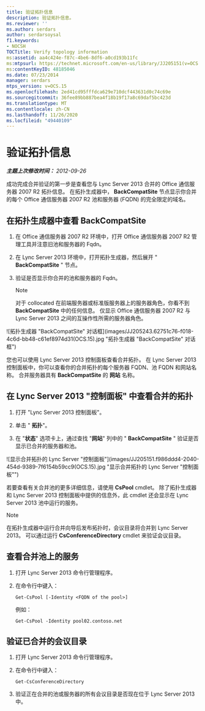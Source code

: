 ```yaml
---
title: 验证拓扑信息
description: 验证拓扑信息。
ms.reviewer: ''
ms.author: serdars
author: serdarsoysal
f1.keywords:
- NOCSH
TOCTitle: Verify topology information
ms:assetid: aa4c424e-f87c-4be6-8df6-a0cd193b11fc
ms:mtpsurl: https://technet.microsoft.com/en-us/library/JJ205151(v=OCS.15)
ms:contentKeyID: 48185046
ms.date: 07/23/2014
manager: serdars
mtps_version: v=OCS.15
ms.openlocfilehash: 2ed41cd95fffdca629e710dcf443631d0c74c69e
ms.sourcegitcommit: 36fee89bb887bea4f18b19f17a8c69daf5bc423d
ms.translationtype: MT
ms.contentlocale: zh-CN
ms.lasthandoff: 11/26/2020
ms.locfileid: "49440109"
---
```

# <a name="verify-topology-information"></a>验证拓扑信息

<div data-xmlns="http://www.w3.org/1999/xhtml">

<div class="topic" data-xmlns="http://www.w3.org/1999/xhtml" data-msxsl="urn:schemas-microsoft-com:xslt" data-cs="https://msdn.microsoft.com/">

<div data-asp="https://msdn2.microsoft.com/asp">



</div>

<div id="mainSection">

<div id="mainBody">

<span> </span>

_**主题上次修改时间：** 2012-09-26_

成功完成合并验证的第一步是查看您与 Lync Server 2013 合并的 Office 通信服务器 2007 R2 拓扑信息。 在拓扑生成器中， **BackCompatSite** 节点显示你合并的每个 Office 通信服务器 2007 R2 池和服务器 (FQDN) 的完全限定的域名。

<div>

## <a name="to-view-backcompatsite-in-topology-builder"></a>在拓扑生成器中查看 BackCompatSite

1.  在 Office 通信服务器 2007 R2 环境中，打开 Office 通信服务器 2007 R2 管理工具并注意旧池和服务器的 Fqdn。

2.  在 Lync Server 2013 环境中，打开拓扑生成器，然后展开 " **BackCompatSite** " 节点。

3.  验证是否显示你合并的池和服务器的 Fqdn。
    
    <div>
    

    > [!NOTE]  
    > 对于 collocated 在前端服务器或标准版服务器上的服务器角色，你看不到 <STRONG>BackCompatSite</STRONG> 中的任何信息。 仅显示 Office 通信服务器 2007 R2 与 Lync Server 2013 之间的互操作性所需的服务器角色。

    
    </div>

![拓扑生成器 "BackCompatSite" 对话框](images/JJ205243.62751c76-f018-4c6d-bb48-c61ef8974d31(OCS.15).jpg "拓扑生成器 "BackCompatSite" 对话框")

您也可以使用 Lync Server 2013 控制面板查看合并拓扑。 在 Lync Server 2013 控制面板中，你可以查看你的合并拓扑的每个服务器 FQDN、池 FQDN 和网站名称。 合并服务器具有 **BackCompatSite** 的 **网站** 名称。

</div>

<div>

## <a name="to-view-the-merged-topology-in-lync-server-2013-control-panel"></a>在 Lync Server 2013 "控制面板" 中查看合并的拓扑

1.  打开 "Lync Server 2013 控制面板"。

2.  单击 " **拓扑**"。

3.  在 "**状态**" 选项卡上，通过查找 "**网站**" 列中的 " **BackCompatSite** " 验证是否显示已合并的服务器和池。

![显示合并拓扑的 Lync Server "控制面板"](images/JJ205151.f986ddd4-2040-454d-9389-7f6154b59cc9(OCS.15).jpg "显示合并拓扑的 Lync Server "控制面板"")

若要查看有关合并池的更多详细信息，请使用 **CsPool** cmdlet。 除了拓扑生成器和 Lync Server 2013 控制面板中提供的信息外，此 cmdlet 还会显示在 Lync Server 2013 池中运行的服务。

<div>


> [!NOTE]  
> 在拓扑生成器中运行合并向导后发布拓扑时，会议目录将合并到 Lync Server 2013。 可以通过运行 <STRONG>CsConferenceDirectory</STRONG> cmdlet 来验证会议目录。



</div>

</div>

<div>

## <a name="to-view-services-on-a-merged-pool"></a>查看合并池上的服务

1.  打开 Lync Server 2013 命令行管理程序。

2.  在命令行中键入：
    
        Get-CsPool [-Identity <FQDN of the pool>]
    
    例如：
    
        Get-CsPool -Identity pool02.contoso.net

</div>

<div>

## <a name="to-verify-conference-directories-merged"></a>验证已合并的会议目录

1.  打开 Lync Server 2013 命令行管理程序。

2.  在命令行中键入：
    
        Get-CsConferenceDirectory

3.  验证正在合并的池或服务器的所有会议目录是否现在位于 Lync Server 2013 中。

</div>

</div>

<span> </span>

</div>

</div>

</div>

